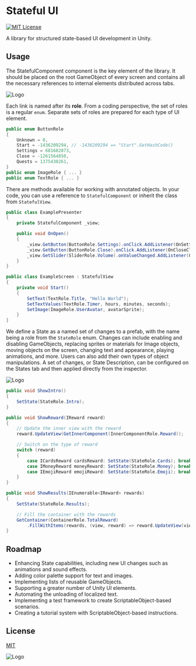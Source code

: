 # Stateful UI

[![MIT License](https://img.shields.io/badge/License-MIT-green.svg)](https://choosealicense.com/licenses/mit/)


A library for structured state-based UI development in Unity. 


## Usage

The StatefulComponent component is the key element of the library. It should be placed on the root GameObject of every screen and contains all the necessary references to internal elements distributed across tabs.

![Logo](https://raw.githubusercontent.com/dmitry-ivashenko/StatefulUI/main/tabs.png)

Each link is named after its **role**. From a coding perspective, the set of roles is a regular `enum`. Separate sets of roles are prepared for each type of UI element.

```cs
public enum ButtonRole
{
    Unknown = 0,
    Start = -1436209294, // -1436209294 == "Start".GetHashCode()
    Settings = 681682073,
    Close = -1261564850,
    Quests = 1375430261,
}
public enum ImageRole { ... }
public enum TextRole { ... }
```

There are methods available for working with annotated objects. In your code, you can use a reference to `StatefulComponent` or inherit the class from `StatefulView`.


```cs
public class ExamplePresenter
{
    private StatefulComponent _view;

    public void OnOpen()
    {
        _view.GetButton(ButtonRole.Settings).onClick.AddListener(OnSettingsClicked);
        _view.GetButton(ButtonRole.Close).onClick.AddListener(OnCloseClicked);
        _view.GetSlider(SliderRole.Volume).onValueChanged.AddListener(OnVolumeChanged);
    }
}

public class ExampleScreen : StatefulView
{
    private void Start()
    {
        SetText(TextRole.Title, "Hello World");
        SetTextValues(TextRole.Timer, hours, minutes, seconds);
        SetImage(ImageRole.UserAvatar, avatarSprite);
    }
}
```

We define a State as a named set of changes to a prefab, with the name being a role from the `StateRole` enum. Changes can include enabling and disabling GameObjects, replacing sprites or materials for Image objects, moving objects on the screen, changing text and appearance, playing animations, and more. Users can also add their own types of object manipulations. A set of changes, or State Description, can be configured on the States tab and then applied directly from the inspector.

![Logo](https://raw.githubusercontent.com/dmitry-ivashenko/StatefulUI/main/states.gif)

```cs
public void ShowIntro()
{
    SetState(StateRole.Intro);
}

public void ShowReward(IReward reward)
{
    // Update the inner view with the reward
    reward.UpdateView(GetInnerComponent(InnerComponentRole.Reward));

    // Switch on the type of reward
    switch (reward)
    {
        case ICardsReward cardsReward: SetState(StateRole.Cards); break;
        case IMoneyReward moneyReward: SetState(StateRole.Money); break;
        case IEmojiReward emojiReward: SetState(StateRole.Emoji); break;
    }
}

public void ShowResults(IEnumerable<IReward> rewards)
{
    SetState(StateRole.Results);

    // Fill the container with the rewards
    GetContainer(ContainerRole.TotalReward)
        .FillWithItems(rewards, (view, reward) => reward.UpdateView(view));
}
```

## Roadmap

- Enhancing State capabilities, including new UI changes such as animations and sound effects.
- Adding color palette support for text and images.
- Implementing lists of reusable GameObjects.
- Supporting a greater number of Unity UI elements.
- Automating the unloading of localized text.
- Implementing a test framework to create ScriptableObject-based scenarios.
- Creating a tutorial system with ScriptableObject-based instructions.


## License

[MIT](https://choosealicense.com/licenses/mit/)


![Logo](https://raw.githubusercontent.com/dmitry-ivashenko/StatefulUI/main/logo.png)

